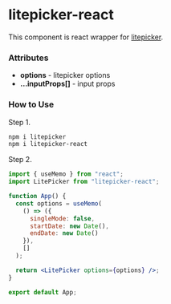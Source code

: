 # litepicker-react

This component is react wrapper for [litepicker](https://litepicker.com/).



### Attributes

* **options** - litepicker options
* **...inputProps[]** - input props


### How to Use

Step 1.
```bash
npm i litepicker
npm i litepicker-react
```

Step 2.
```jsx
import { useMemo } from "react";
import LitePicker from "litepicker-react";

function App() {
  const options = useMemo(
    () => ({
      singleMode: false,
      startDate: new Date(),
      endDate: new Date()
    }),
    []
  );

  return <LitePicker options={options} />;
}

export default App;

```